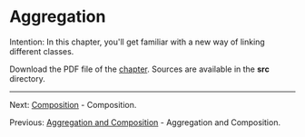 # Aggregation

Intention: In this chapter, you'll get familiar with a new way of linking different classes.

Download the PDF file of the [chapter](chapter_30.pdf). Sources are available in the <b>src</b> directory. 

<hr>

Next: [Composition](chapter_31.md "Composition") - Composition.

Previous: [Aggregation and Composition](chapter_29.md "Aggregation and Composition") - Aggregation and Composition.